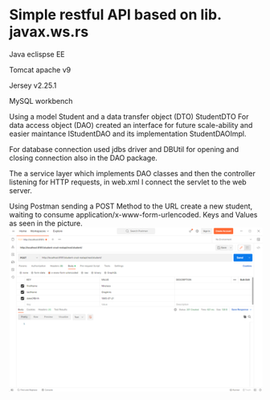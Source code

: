# Simple restful API based on lib. javax.ws.rs

Java eclispse EE

Tomcat apache v9

Jersey v2.25.1

MySQL workbench

Using a model Student and a data transfer object (DTO) StudentDTO
For data access object (DAO) created an interface for future scale-ability and easier maintance IStudentDAO and its implementation StudentDAOImpl. 

For database connection used jdbs driver and DBUtil for opening and closing connection also in the DAO package.

The a service layer which implements DAO classes and then the controller listening for HTTP requests, in web.xml I connect the servlet to the web server.

Using Postman sending a POST Method to the URL create a new student, waiting to consume application/x-www-form-urlencoded. Keys and Values as seen in the picture.
![POST method creating a student](https://github.com/NickGiag/Java-simple-restAPI/blob/main/screenshots/POST%20createStudent.png)




